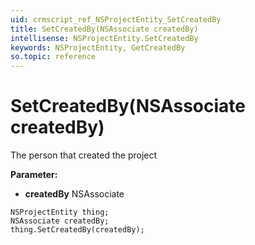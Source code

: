 ```yaml
---
uid: crmscript_ref_NSProjectEntity_SetCreatedBy
title: SetCreatedBy(NSAssociate createdBy)
intellisense: NSProjectEntity.SetCreatedBy
keywords: NSProjectEntity, GetCreatedBy
so.topic: reference
---
```


# SetCreatedBy(NSAssociate createdBy)

The person that created the project

**Parameter:** 
* **createdBy** NSAssociate

```crmscript
NSProjectEntity thing;
NSAssociate createdBy;
thing.SetCreatedBy(createdBy);
```


